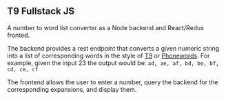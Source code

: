 ## T9 Fullstack JS
<!-- TODO: -->
A number to word list converter as a Node backend and React/Redux fronted.

The backend provides a rest endpoint that converts a given numeric string into a list of corresponding words in the style of [T9](https://en.wikipedia.org/wiki/T9_(predictive_text)) or [Phonewords](https://en.wikipedia.org/wiki/Phoneword). For example, given the input 23 the output would be: `ad, ae, af, bd, be, bf, cd, ce, cf`

The frontend allows the user to enter a number, query the backend for the corresponding expansions, and display them.
